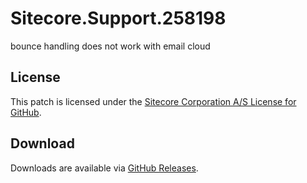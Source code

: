 # Sitecore.Support.258198
bounce handling does not work with email cloud

## License  
This patch is licensed under the [Sitecore Corporation A/S License for GitHub](https://github.com/sitecoresupport/Sitecore.Support.258198/blob/master/LICENSE).  

## Download  
Downloads are available via [GitHub Releases](https://github.com/sitecoresupport/Sitecore.Support.258198/releases).  
